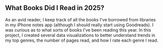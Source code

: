 ## What Books Did I Read in 2025?

As an avid reader, I keep track of all the books I've borrowed from libraries in my iPhone notes app (although I should really start using Goodreads). I was curious as to what sorts of books I've been reading this year. In this project, I created several data visualizations to better understand trends in my top genres, the number of pages read, and how I rate each genre I read.

